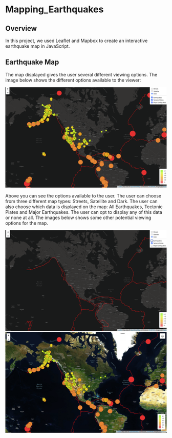 # Mapping_Earthquakes

## Overview

In this project, we used Leaflet and Mapbox to create an interactive earthquake map in JavaScript. 

## Earthquake Map

The map displayed gives the user several different viewing options. The image below shows the different options available to the viewer: 

![First Image](/images/img1.png)

Above you can see the options available to the user. The user can choose from three different map types: Streets, Satellite and Dark. The user can also choose which data is displayed on the map: All Earthquakes, Tectonic Plates and Major Earthquakes. The user can opt to display any of this data or none at all. The images below shows some other potential viewing options for the map. 

![Second Image](/images/img2.png)
![Third Image](/images/img3.png)

